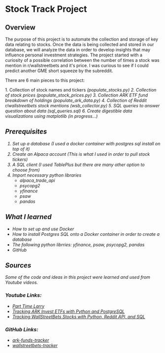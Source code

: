 # Stock Track Project

## Overview
The purpose of this project is to automate the collection and storage of key data relating to stocks. Once the data is being collected and stored in 
our database, we will analyze the data in order to develop insights that may influence personal investment strategies. The project started with a curiosity of a possible correlation between the number of times a stock was mention in r/wallstreetbets and it's price. I was curious to see if I could predict another GME short squeeze by the subreddit. 
<p>There are 6 main pieces to this project:<p>
1. Collection of stock names and tickers <i>(populate_stocks.py)<i>
2. Collection of stock prices <i>(populate_stock_prices.py)<i>
3. Collection ARK ETF fund breakdown of holdings <i>(populate_ark_data.py)<i>
4. Collection of Reddit r/wallstreetbets stock mentions <i>(wsb_collector.py)<i>
5. SQL queries to answer question about data <i>(sql_queries.sql)<i>
6. Create digestible data visualizations using matplotlib <i>(in progress...)<i>

## Prerequisites
1. Set up a database <i>(I used a docker container with postgres sql install on top of it)<i>
2. Create an Alpaca account <i>(This is what I used in order to pull stock tickers)<i>
3. A SQL client <i>(I used TablePlus but there are many other option to choose from)<i> 
4. Import necessary python libraries
    * alpaca_trade_api
    * psycopg2
    * yfinance 
    * psaw
    * pandas 

## What I learned
  * How to set up and use Docker
  * How to install Postgres SQL onto a Docker container in order to create a database 
  * The following python librries: yfinance, psaw, psycopg2, pandas
  * GitHub 

## Sources 
Some of the code and ideas in this project were learned and used from Youtube videos. 
### Youtube Links:
   * [Part Time Larry](https://www.youtube.com/c/parttimelarry/featured)
   * [Tracking ARK Invest ETFs with Python and PostgreSQL](https://www.youtube.com/watch?v=5uW0TLHQg9w)
   * [Tracking WallStreetBets Stocks with Python, Reddit API, and SQL](https://www.youtube.com/watch?v=CJAdCLZaISw)
### GitHub Links:
   * [ark-funds-tracker](https://github.com/hackingthemarkets/ark-funds-tracker)
   * [wallstreetbets-tracker](https://github.com/hackingthemarkets/wallstreetbets-tracker/blob/main/search_wsb.py)

